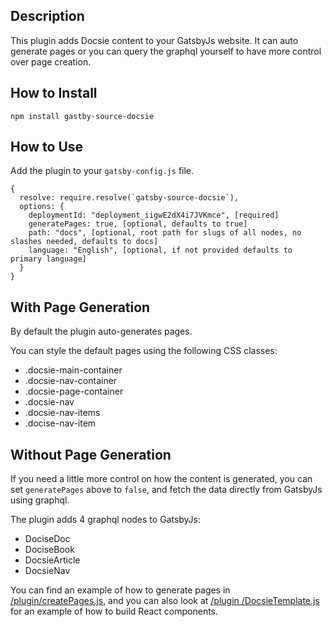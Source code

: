 
## Description
This plugin adds Docsie content to your GatsbyJs website. It
can auto generate pages or you can query the graphql
yourself to have more control over page creation.

## How to Install

`npm install gastby-source-docsie` 

## How to Use 
Add the plugin to your `gatsby-config.js` file.

    {
      resolve: require.resolve(`gatsby-source-docsie`),
      options: {
	  	deploymentId: "deployment_iigwE2dX4i7JVKmce", [required]
		generatePages: true, [optional, defaults to true]
		path: "docs", [optional, root path for slugs of all nodes, no slashes needed, defaults to docs]
		language: "English", [optional, if not provided defaults to primary language]
      }
    }


## With Page Generation
By default the plugin auto-generates pages. 

You can style the default pages using the following CSS classes:

- .docsie-main-container
- .docsie-nav-container
- .docsie-page-container
- .docsie-nav
- .docsie-nav-items
- .docise-nav-item


## Without Page Generation
If you need a little more control on how the content is generated, you can set `generatePages` above to `false`, and fetch the data directly from GatsbyJs using graphql. 

The plugin adds 4 graphql nodes to GatsbyJs:

- DociseDoc
- DociseBook
- DocsieArticle
- DocsieNav


You can find an example of how to generate pages in [/plugin/createPages.js](/plugin/createPages.js), and you can also look at [/plugin
/DocsieTemplate.js](/plugin/DocsieTemplate.js) for an example of how to build React components.


 




